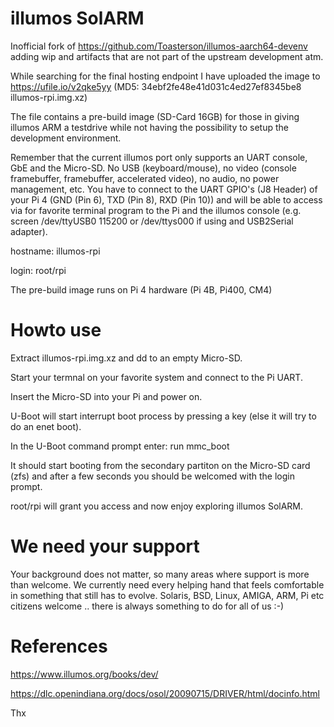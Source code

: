 # illumos SolARM

Inofficial fork of https://github.com/Toasterson/illumos-aarch64-devenv adding wip and artifacts that are not part of the upstream development atm.

While searching for the final hosting endpoint I have uploaded the image to https://ufile.io/v2qke5yy 
(MD5: 34ebf2fe48e41d031c4ed27ef8345be8  illumos-rpi.img.xz)

The file contains a pre-build image (SD-Card 16GB) for those in giving illumos ARM a testdrive while not having the possibility to setup 
the development environment.

Remember that the current illumos port only supports an UART console, GbE and the Micro-SD. No USB (keyboard/mouse), no video (console framebuffer, framebuffer, accelerated video), no audio, no power management, etc. You have to connect to the UART GPIO's (J8 Header) of your Pi 4 (GND (Pin 6), TXD (Pin 8), RXD (Pin 10)) and will be able to access via for favorite terminal program to the Pi and the illumos console (e.g. screen /dev/ttyUSB0 115200 or /dev/ttys000 if using and USB2Serial adapter).

hostname: illumos-rpi

login: root/rpi

The pre-build image runs on Pi 4 hardware (Pi 4B, Pi400, CM4)

# Howto use

Extract illumos-rpi.img.xz and dd to an empty Micro-SD.

Start your termnal on your favorite system and connect to the Pi UART.

Insert the Micro-SD into your Pi and power on.

U-Boot will start interrupt boot process by pressing a key (else it will try to do an enet boot).

In the U-Boot command prompt enter: run mmc_boot

It should start booting from the secondary partiton on the Micro-SD card (zfs) and after a few seconds you should be welcomed with the login prompt.

root/rpi will grant you access and now enjoy exploring illumos SolARM.

# We need your support

Your background does not matter, so many areas where support is more than welcome. We currently need every helping hand that feels comfortable in
something that still has to evolve. Solaris, BSD, Linux, AMIGA, ARM, Pi etc citizens welcome .. there is always something to do for all of us :-)

# References

https://www.illumos.org/books/dev/

https://dlc.openindiana.org/docs/osol/20090715/DRIVER/html/docinfo.html

Thx

